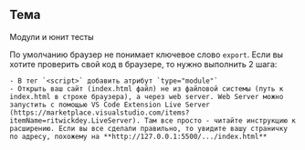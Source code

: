 ## Тема ##
Модули и юнит тесты

По умолчанию браузер не понимает ключевое слово `export`. Если вы хотите проверить свой код в браузере, то нужно выполнить 2 шага:

    - В тег `<script>` добавить атрибут `type="module"`
    - Открыть ваш сайт (index.html файл) не из файловой системы (путь к index.html в строке браузера), а через web server. Web Server можно запустить с помощью VS Code Extension Live Server (https://marketplace.visualstudio.com/items?itemName=ritwickdey.LiveServer). Там все просто - читайте инструкцию к расширению. Если вы все сделали правильно, то увидите вашу страничку по адресу, похожему на **http://127.0.0.1:5500/.../index.html**

